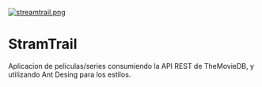 [![streamtrail.png](https://i.postimg.cc/BvGRFHNG/streamtrail.png)](https://postimg.cc/NKpNqyWN)

# StramTrail
Aplicacion de peliculas/series consumiendo la API REST de TheMovieDB, y utilizando Ant Desing para los estilos.
